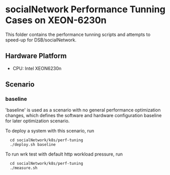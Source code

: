 # socialNetwork Performance Tunning Cases on XEON-6230n

This folder contains the performance tunning scripts and
attempts to speed-up for DSB/socialNetwork.

## Hardware Platform

- CPU: Intel XEON6230n

## Scenario

### baseline

'baseline' is used as a scenario with no general performance
optimization changes, which defines the software and hardware
configuration baseline for later optimization scenario.

To deploy a system with this scenario, run

```shell
  cd socialNetwork/k8s/perf-tuning
  ./deploy.sh baseline
```

To run wrk test with default http workload pressure, run

```shell
  cd socialNetwork/k8s/perf-tuning
  ./measure.sh
```
